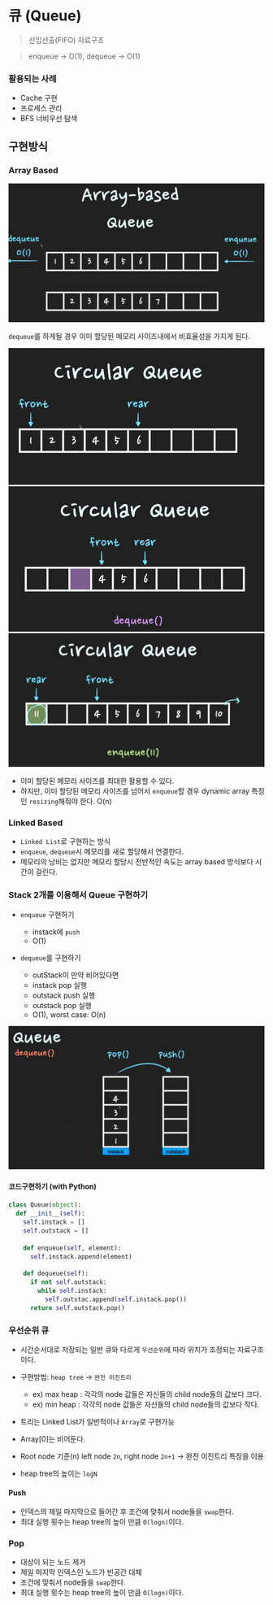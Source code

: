 # 큐 (Queue)

> 선입선출(FIFO) 자료구조

> enqueue -> O(1), dequeue -> O(1)

### 활용되는 사례
- Cache 구현
- 프로세스 관리
- BFS 너비우선 탐색

## 구현방식

### Array Based
![array based queue](images/array-based-queue.png)

`dequeue`를 하게될 경우 이미 할당된 메모리 사이즈내에서 비효율성을 가지게 된다.

![circular queue](images/circular-queue.png)
![circular queue2](images/circular-queue-2.png)
![circular queue3](images/circular-queue-3.png)

- 이미 할당된 메모리 사이즈를 최대한 활용할 수 있다.
- 하지만, 이미 할당된 메모리 사이즈를 넘어서 `enqueue`할 경우 dynamic array 특징인 `resizing`해줘야 한다. O(n)

### Linked Based
- `Linked List`로 구현하는 방식
- `enqueue`, `dequeue`시 메모리를 새로 할당해서 연결한다.
- 메모리의 낭비는 없지만 메모리 할당시 전반적인 속도는 array based 방식보다 시간이 걸린다.

### Stack 2개를 이용해서 Queue 구현하기
- `enqueue` 구현하기
  - instack에 `push`
  - O(1)

-  `dequeue`를 구현하기 
   - outStack이 만약 비어있다면
   - instack pop 실행
   - outstack push 실행
   - outstack pop 실행
   - O(1), worst case: O(n)

![stack to queue](images/stack-to-queue.png)

#### 코드구현하기 (with Python)
```python
class Queue(object):
  def __init__(self):
    self.instack = []
    self.outstack = []

    def enqueue(self, element):
      self.instack.append(element)

    def dequeue(self):
      if not self.outstack:
        while self.instack:
          self.outstac.append(self.instack.pop())
      return self.outstack.pop()
```

### 우선순위 큐
- 시간순서대로 저장되는 일반 큐와 다르게 `우선순위`에 따라 위치가 조정되는 자료구조이다.

- 구현방법: `heap tree` -> `완전 이진트리`
  - ex) max heap : 각각의 node 값들은 자신들의 child node들의 값보다 크다.
  - ex) min heap : 각각의 node 값들은 자신들의 child node들의 값보다 작다.
- 트리는 Linked List가 일반적이나 `Array`로 구현가능
- Array[0]는 비어둔다.
- Root node 기준(n) left node `2n`, right node `2n+1` -> 완전 이진트리 특징을 이용
- heap tree의 높이는 `logN`


#### Push
- 인덱스의 제일 마지막으로 들어간 후 조건에 맞춰서 node들을 `swap`한다.
- 최대 실행 횟수는 heap tree의 높이 만큼 `O(logn)`이다.

### Pop
- 대상이 되는 노드 제거
- 제일 마지막 인덱스인 노드가 빈공간 대체
- 조건에 맞춰서 node들을 `swap`한다.
- 최대 실행 횟수는 heap tree의 높이 만큼 `O(logn)`이다.